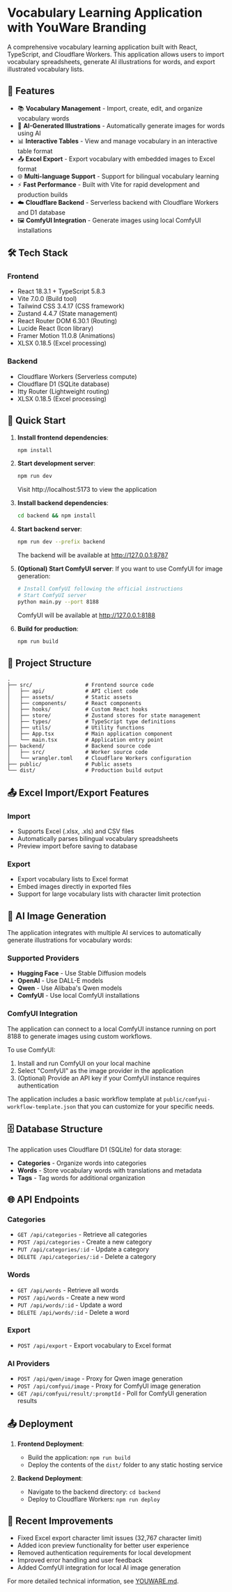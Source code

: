 # Vocabulary Learning Application with YouWare Branding

A comprehensive vocabulary learning application built with React, TypeScript, and Cloudflare Workers. This application allows users to import vocabulary spreadsheets, generate AI illustrations for words, and export illustrated vocabulary lists.

## 🌟 Features

- 📚 **Vocabulary Management** - Import, create, edit, and organize vocabulary words
- 🎨 **AI-Generated Illustrations** - Automatically generate images for words using AI
- 📊 **Interactive Tables** - View and manage vocabulary in an interactive table format
- 📤 **Excel Export** - Export vocabulary with embedded images to Excel format
- 🌐 **Multi-language Support** - Support for bilingual vocabulary learning
- ⚡ **Fast Performance** - Built with Vite for rapid development and production builds
- ☁️ **Cloudflare Backend** - Serverless backend with Cloudflare Workers and D1 database
- 🖼️ **ComfyUI Integration** - Generate images using local ComfyUI installations

## 🛠️ Tech Stack

### Frontend
- React 18.3.1 + TypeScript 5.8.3
- Vite 7.0.0 (Build tool)
- Tailwind CSS 3.4.17 (CSS framework)
- Zustand 4.4.7 (State management)
- React Router DOM 6.30.1 (Routing)
- Lucide React (Icon library)
- Framer Motion 11.0.8 (Animations)
- XLSX 0.18.5 (Excel processing)

### Backend
- Cloudflare Workers (Serverless compute)
- Cloudflare D1 (SQLite database)
- Itty Router (Lightweight routing)
- XLSX 0.18.5 (Excel processing)

## 🚀 Quick Start

1. **Install frontend dependencies**:
   ```bash
   npm install
   ```

2. **Start development server**:
   ```bash
   npm run dev
   ```
   Visit http://localhost:5173 to view the application

3. **Install backend dependencies**:
   ```bash
   cd backend && npm install
   ```

4. **Start backend server**:
   ```bash
   npm run dev --prefix backend
   ```
   The backend will be available at http://127.0.0.1:8787

5. **(Optional) Start ComfyUI server**:
   If you want to use ComfyUI for image generation:
   ```bash
   # Install ComfyUI following the official instructions
   # Start ComfyUI server
   python main.py --port 8188
   ```
   ComfyUI will be available at http://127.0.0.1:8188

6. **Build for production**:
   ```bash
   npm run build
   ```

## 📁 Project Structure

```
.
├── src/                 # Frontend source code
│   ├── api/             # API client code
│   ├── assets/          # Static assets
│   ├── components/      # React components
│   ├── hooks/           # Custom React hooks
│   ├── store/           # Zustand stores for state management
│   ├── types/           # TypeScript type definitions
│   ├── utils/           # Utility functions
│   ├── App.tsx          # Main application component
│   └── main.tsx         # Application entry point
├── backend/             # Backend source code
│   ├── src/             # Worker source code
│   └── wrangler.toml    # Cloudflare Workers configuration
├── public/              # Public assets
└── dist/                # Production build output
```

## 📤 Excel Import/Export Features

### Import
- Supports Excel (.xlsx, .xls) and CSV files
- Automatically parses bilingual vocabulary spreadsheets
- Preview import before saving to database

### Export
- Export vocabulary lists to Excel format
- Embed images directly in exported files
- Support for large vocabulary lists with character limit protection

## 🎨 AI Image Generation

The application integrates with multiple AI services to automatically generate illustrations for vocabulary words:

### Supported Providers
- **Hugging Face** - Use Stable Diffusion models
- **OpenAI** - Use DALL-E models
- **Qwen** - Use Alibaba's Qwen models
- **ComfyUI** - Use local ComfyUI installations

### ComfyUI Integration
The application can connect to a local ComfyUI instance running on port 8188 to generate images using custom workflows.

To use ComfyUI:
1. Install and run ComfyUI on your local machine
2. Select "ComfyUI" as the image provider in the application
3. (Optional) Provide an API key if your ComfyUI instance requires authentication

The application includes a basic workflow template at `public/comfyui-workflow-template.json` that you can customize for your specific needs.

## 🗄️ Database Structure

The application uses Cloudflare D1 (SQLite) for data storage:
- **Categories** - Organize words into categories
- **Words** - Store vocabulary words with translations and metadata
- **Tags** - Tag words for additional organization

## 🌐 API Endpoints

### Categories
- `GET /api/categories` - Retrieve all categories
- `POST /api/categories` - Create a new category
- `PUT /api/categories/:id` - Update a category
- `DELETE /api/categories/:id` - Delete a category

### Words
- `GET /api/words` - Retrieve all words
- `POST /api/words` - Create a new word
- `PUT /api/words/:id` - Update a word
- `DELETE /api/words/:id` - Delete a word

### Export
- `POST /api/export` - Export vocabulary to Excel format

### AI Providers
- `POST /api/qwen/image` - Proxy for Qwen image generation
- `POST /api/comfyui/image` - Proxy for ComfyUI image generation
- `GET /api/comfyui/result/:promptId` - Poll for ComfyUI generation results

## 📤 Deployment

1. **Frontend Deployment**:
   - Build the application: `npm run build`
   - Deploy the contents of the `dist/` folder to any static hosting service

2. **Backend Deployment**:
   - Navigate to the backend directory: `cd backend`
   - Deploy to Cloudflare Workers: `npm run deploy`

## 📝 Recent Improvements

- Fixed Excel export character limit issues (32,767 character limit)
- Added icon preview functionality for better user experience
- Removed authentication requirements for local development
- Improved error handling and user feedback
- Added ComfyUI integration for local AI image generation

For more detailed technical information, see [YOUWARE.md](./YOUWARE.md).